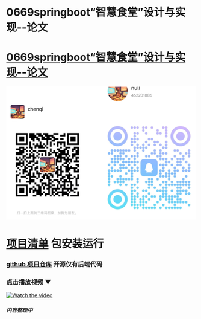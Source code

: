 # 0669springboot“智慧食堂”设计与实现--论文


# [0669springboot“智慧食堂”设计与实现--论文](https://github.com/GraduationProject-springboot/0669springboot)

![picture](https://raw.githubusercontent.com/GraduationProject-springboot/.github/main/img/wx.png)

# [项目清单](https://chenqi1990.site) 包安装运行

### [github 项目仓库](https://github.com/GraduationProject-springboot/allSpringbootProjects) 开源仅有后端代码

### 点击播放视频 ▼
[![Watch the video](https://i.sstatic.net/Vp2cE.png)](https://www.bilibili.com/video/BV14HerezEwW?p=25)


#####   内容整理中  











